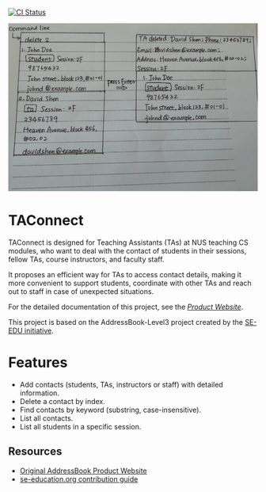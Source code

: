 [![CI Status](https://github.com/se-edu/addressbook-level3/workflows/Java%20CI/badge.svg)](https://github.com/AY2526S1-CS2103T-F15a-1/tp/actions)

![Ui](docs/images/Ui.png)


# TAConnect

TAConnect is designed for Teaching Assistants (TAs) at NUS teaching CS modules,
who want to deal with the contact of students in their sessions, fellow TAs, course instructors, and faculty staff.

It proposes an efficient way for TAs to access contact details,
making it more convenient to support students, coordinate with other TAs and reach out to staff in case of unexpected situations.

For the detailed documentation of this project, see the *[Product Website](https://ay2526s1-cs2103t-f15a-1.github.io/tp/)*.

This project is based on the AddressBook-Level3 project created by the [SE-EDU initiative](https://se-education.org).

# Features
- Add contacts (students, TAs, instructors or staff) with detailed information.
- Delete a contact by index.
- Find contacts by keyword (substring, case-insensitive).
- List all contacts.
- List all students in a specific session.

## Resources
- [Original AddressBook Product Website](https://se-education.org/addressbook-level3)
- [se-education.org contribution guide](https://se-education.org/#contributing-to-se-edu)
